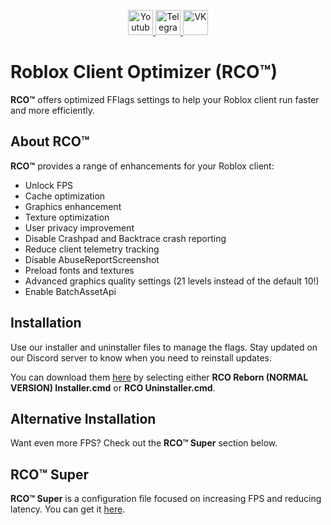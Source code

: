 <!-- Icons and Social Media Links -->
<p align="center">
  <a href="https://www.youtube.com/@avencores/">
    <img src="https://user-images.githubusercontent.com/64781822/185656066-cdb875f1-ade6-4499-ae50-79a4f61fdc3e.png" alt="Youtube" style="width:40px;"/>
  </a>
  <a href="https://t.me/avencoresyt">
    <img src="https://user-images.githubusercontent.com/64781822/185657127-657c530b-3849-4931-ab91-63d6f0508330.png" alt="Telegram" style="width:40px;"/>
  </a>
  <a href="https://vk.com/avencoresvk">
    <img src="https://user-images.githubusercontent.com/64781822/185657778-21a240e2-da1f-4b72-b37e-447c9adebfcb.png" alt="VK" style="width:40px;"/>
  </a>
</p>

# Roblox Client Optimizer (RCO™)

**RCO™** offers optimized FFlags settings to help your Roblox client run faster and more efficiently.

## About RCO™

**RCO™** provides a range of enhancements for your Roblox client:

- Unlock FPS
- Cache optimization
- Graphics enhancement
- Texture optimization
- User privacy improvement
- Disable Crashpad and Backtrace crash reporting
- Reduce client telemetry tracking
- Disable AbuseReportScreenshot
- Preload fonts and textures
- Advanced graphics quality settings (21 levels instead of the default 10!)
- Enable BatchAssetApi

## Installation

Use our installer and uninstaller files to manage the flags. Stay updated on our Discord server to know when you need to reinstall updates.

You can download them [here](https://github.com/AvenCores/RCO-Reborn/releases) by selecting either **RCO Reborn (NORMAL VERSION) Installer.cmd** or **RCO Uninstaller.cmd**.

## Alternative Installation

Want even more FPS? Check out the **RCO™ Super** section below.

## RCO™ Super

**RCO™ Super** is a configuration file focused on increasing FPS and reducing latency. You can get it [here](https://raw.githubusercontent.com/AvenCores/RCO-Reborn/main/Super/ClientAppSettings.json).
